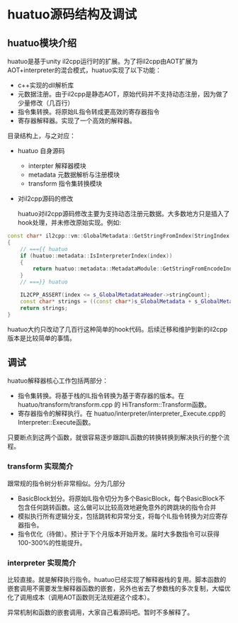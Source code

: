 
# huatuo源码结构及调试

## huatuo模块介绍

huatuo是基于unity il2cpp运行时的扩展。为了将il2cpp由AOT扩展为AOT+interpreter的混合模式，huatuo实现了以下功能：

- c++实现的dll解析库
- 元数据注册。由于il2cpp是静态AOT，原始代码并不支持动态注册，因为做了少量修改（几百行）
- 指令集转换。将原始IL指令转成更高效的寄存器指令
- 寄存器解释器。实现了一个高效的解释器。

目录结构上，与之对应：

- huatuo 自身源码
    - interpter 解释器模块
    - metadata 元数据解析与注册模块
    - transform 指令集转换模块
- 对il2cpp源码的修改

    huatuo对il2cpp源码修改主要为支持动态注册元数据。大多数地方只是插入了hook处理，并未修改原始实现。例如:
    
```cpp
const char* il2cpp::vm::GlobalMetadata::GetStringFromIndex(StringIndex index)
{
    // ==={{ huatuo
    if (huatuo::metadata::IsInterpreterIndex(index))
    {
        return huatuo::metadata::MetadataModule::GetStringFromEncodeIndex(index);
    }
    // ===}} huatuo

    IL2CPP_ASSERT(index <= s_GlobalMetadataHeader->stringCount);
    const char* strings = ((const char*)s_GlobalMetadata + s_GlobalMetadataHeader->stringOffset) + index;
    return strings;
}
```


huatuo大约只改动了几百行这种简单的hook代码。后续迁移和维护到新的il2cpp版本是比较简单的事情。

## 调试


huatuo解释器核心工作包括两部分：

- 指令集转换。将基于栈的IL指令转换为基于寄存器的版本。在 huatuo/transform/transform.cpp 的 HiTransform::Transform函数。
- 寄存器指令的解释执行。在 huatuo/interpreter/interpreter_Execute.cpp的 Interpreter::Execute函数。


只要断点到这两个函数，就很容易逐步跟踪IL函数的转换转换到解决执行的整个流程。

### transform 实现简介

跟常规的指令树分析非常相似。分为几部分

- BasicBlock划分。将原始IL指令切分为多个BasicBlock，每个BasicBlock不包含任何跳转函数。这么做可以比较高效地避免意外的跨跳块的指令合并
- 模拟执行所有逻辑分支，包括跳转和异常分支，将每个IL指令转换为对应寄存器指令。
- 指令优化（待做）。预计于下个月版本开始开发。届时大多数指令可以获得100-300%的性能提升。

### interpreter 实现简介

比较直接。就是解释执行指令。huatuo已经实现了解释器栈的复用。脚本函数的嵌套调用不需要发生解释器函数的嵌套，另外也省去了参数栈的多次复制，大幅优化了调用成本（调用AOT函数则无法规避这个成本）。

异常机制和函数的嵌套调用，大家自己看源码吧。暂时不多解释了。

